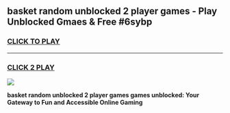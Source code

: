 
## basket random unblocked 2 player games - Play Unblocked Gmaes & Free #6sybp
<h3>
<a href="https://news.freeplayer.one?title=basket_random_unblocked_2_player_games&ref=03M">CLICK TO PLAY</a></h3>
<hr>

<h3>
<a href="https://news.freeplayer.one?title=basket_random_unblocked_2_player_games&ref=03M">CLICK 2 PLAY</a>
  
</h3>

<a href="https://news.freeplayer.one?title=basket_random_unblocked_2_player_games&ref=03M"><img src="https://clearcache.store/games.png"></a>


**basket random unblocked 2 player games games unblocked: Your Gateway to Fun and Accessible Online Gaming**
